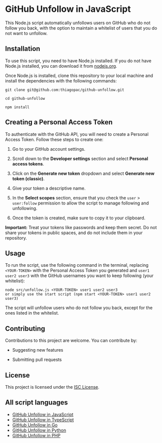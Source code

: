 # GitHub Unfollow in JavaScript

This Node.js script automatically unfollows users on GitHub who do not follow you back, with the option to maintain a whitelist of users that you do not want to unfollow.

## Installation

To use this script, you need to have Node.js installed. If you do not have Node.js installed, you can download it from [nodejs.org](https://nodejs.org/).

Once Node.js is installed, clone this repository to your local machine and install the dependencies with the following commands:

    git clone git@github.com:thiagopac/github-unfollow.git

    cd github-unfollow

    npm install

## Creating a Personal Access Token

To authenticate with the GitHub API, you will need to create a Personal Access Token. Follow these steps to create one:

1. Go to your GitHub account settings.

2. Scroll down to the **Developer settings** section and select **Personal access tokens**.

3. Click on the **Generate new token** dropdown and select **Generate new token (classic)**.

4. Give your token a descriptive name.

5. In the **Select scopes** section, ensure that you check the `user` > `user:follow` permission to allow the script to manage following and unfollowing.

6. Once the token is created, make sure to copy it to your clipboard.

**Important:** Treat your tokens like passwords and keep them secret. Do not share your tokens in public spaces, and do not include them in your repository.

## Usage

To run the script, use the following command in the terminal, replacing `<YOUR-TOKEN>` with the Personal Access Token you generated and `user1 user2 user3` with the GitHub usernames you want to keep following (your whitelist):

    node src/unfollow.js <YOUR-TOKEN> user1 user2 user3
    or simply use the start script (npm start <YOUR-TOKEN> user1 user2 user3)

The script will unfollow users who do not follow you back, except for the ones listed in the whitelist.

## Contributing

Contributions to this project are welcome. You can contribute by:

- Suggesting new features

- Submitting pull requests

## License

This project is licensed under the [ISC License](LICENSE.md).

## All script languages

- [GitHub Unfollow in JavaScript](https://github.com/thiagopac/github-unfollow)
- [GitHub Unfollow in TypeScript](https://github.com/thiagopac/github-unfollow-ts)
- [GitHub Unfollow in Go](https://github.com/thiagopac/github-unfollow-go)
- [GitHub Unfollow in Python](https://github.com/thiagopac/github-unfollow-py)
- [GitHub Unfollow in PHP](https://github.com/thiagopac/github-unfollow-php)
